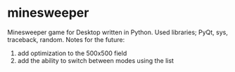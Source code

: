 # minesweeper
Minesweeper game for Desktop written in Python.
Used libraries; PyQt, sys, traceback, random.
Notes for the future:
1. add optimization to the 500x500 field
2. add the ability to switch between modes using the list
